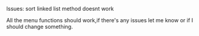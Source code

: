 Issues: sort linked list method doesnt work 

All the menu functions should work,if there's any issues let me know or if I should change something. 

